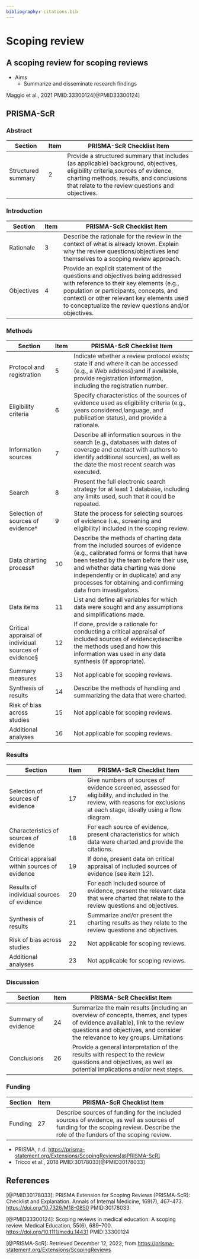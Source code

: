 ```yaml
---
bibliography: citations.bib
---
```


# Scoping review

## A scoping review for scoping reviews

- Aims
  - Summarize and disseminate research findings

Maggio et al., 2021 PMID:33300124[@PMID33300124]


## PRISMA-ScR

### Abstract

| Section  | Item | PRISMA-ScR Checklist Item  |
| -- | -- | -- |
| Structured summary | 2  | Provide a structured summary that includes (as applicable) background,  objectives, eligibility criteria,sources of evidence, charting methods,  results, and conclusions that relate to the review questions and objectives. |

### Introduction

| Section    | Item | PRISMA-ScR Checklist Item                                    |
| ---------- | ---- | ------------------------------------------------------------ |
| Rationale  | 3    | Describe the rationale for the review in the context of what is already  known. Explain why the review questions/objectives lend themselves to a  scoping review approach. |
| Objectives | 4    | Provide an explicit statement of the questions and objectives being  addressed with reference to their key elements (e.g., population or  participants, concepts, and context) or other relevant key elements used to  conceptualize the review questions and/or objectives. |

### Methods

| Section                           | Item | PRISMA-ScR Checklist Item                                    |
| --------------------------------- | ---- | ------------------------------------------------------------ |
| Protocol and registration         | 5    | Indicate whether a review protocol exists; state if and where it can be  accessed (e.g., a Web address);and if available, provide registration  information, including the registration number. |
| Eligibility criteria              | 6    | Specify characteristics of the sources of evidence used as eligibility  criteria (e.g., years considered,language, and publication status), and  provide a rationale. |
| Information sources               | 7    | Describe all information sources in the search (e.g., databases with  dates of coverage and contact with authors to identify additional sources),  as well as the date the most recent search was executed. |
| Search                            | 8    | Present the full electronic search strategy for at least 1 database,  including any limits used, such that it could be repeated. |
| Selection of sources of evidence† | 9    | State the process for selecting sources of evidence (i.e., screening and  eligibility) included in the scoping review. |
| Data charting process‡            | 10   | Describe the methods of charting data from the included sources of  evidence (e.g., calibrated forms or forms that have been tested by the team  before their use, and whether data charting was done independently or in  duplicate) and any processes for obtaining and confirming data from  investigators. |
| Data items | 11 | List and define all variables for which data were sought and any assumptions and simplifications made. | 
| Critical appraisal of individual sources of evidence§ | 12 | If done, provide a rationale for conducting a critical appraisal of included sources of evidence;describe the methods used and how this information was used in any data synthesis (if appropriate). | 
| Summary measures | 13 | Not applicable for scoping reviews. | 
| Synthesis of results | 14 | Describe the methods of handling and summarizing the data that were charted. | 
| Risk of bias across studies | 15 | Not applicable for scoping reviews. | 
| Additional analyses | 16 | Not applicable for scoping reviews. |

### Results

| Section | Item | PRISMA-ScR Checklist Item |
| ------- | ---- | ------------------------- |
| Selection of sources of evidence | 17 | Give numbers of sources of evidence screened, assessed for eligibility, and included in the review, with reasons for exclusions at each stage, ideally using a flow diagram. | 
| Characteristics of sources of evidence | 18 | For each source of evidence, present characteristics for which data were charted and provide the citations. | 
| Critical appraisal within sources of evidence | 19 | If done, present data on critical appraisal of included sources of evidence (see item 12). | 
| Results of individual sources of evidence | 20 | For each included source of evidence, present the relevant data that were charted that relate to the review questions and objectives. | 
| Synthesis of results | 21 | Summarize and/or present the charting results as they relate to the review questions and objectives. | 
| Risk of bias across studies | 22 | Not applicable for scoping reviews. | 
| Additional analyses | 23 | Not applicable for scoping reviews. | 

### Discussion

| Section | Item | PRISMA-ScR Checklist Item |
| ------- | ---- | ------------------------- |
| Summary of evidence | 24 | Summarize the main results (including an overview of concepts, themes, and types of evidence available), link to the review questions and objectives, and consider the relevance to key groups. Limitations | 25 | Discuss the limitations of the scoping review process. |
| Conclusions | 26 | Provide a general interpretation of the results with respect to the review questions and objectives, as well as potential implications and/or next steps. |

### Funding

| Section | Item | PRISMA-ScR Checklist Item |
| ------- | ---- | ------------------------- |
| Funding | 27   | Describe sources of funding for the included sources of evidence, as well as sources of funding for the scoping review. Describe the role of the funders of the scoping review. |

- PRISMA, n.d. https://prisma-statement.org/Extensions/ScopingReviews[@PRISMA-ScR]
- Tricco et al., 2018 PMID:30178033[@PMID30178033]

## References

[@PMID30178033]: PRISMA Extension for Scoping Reviews (PRISMA-ScR): Checklist and Explanation. Annals of Internal Medicine, 169(7), 467–473. https://doi.org/10.7326/M18-0850 PMID:30178033

[@PMID33300124]: Scoping reviews in medical education: A scoping review. Medical Education, 55(6), 689–700. https://doi.org/10.1111/medu.14431 PMID:33300124

[@PRISMA-ScR]: Retrieved December 12, 2022, from https://prisma-statement.org/Extensions/ScopingReviews